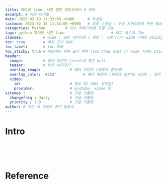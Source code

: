 ```yaml
---
title: 파이썬 time, 시간 관련 라이브러리 # 제목
excerpt: # 서브 타이틀
date: 2023-02-19 11:33:00 +0900      # 작성일
lastmod: 2023-02-19 11:33:00 +0900   # 최종 수정일 : 구글 사이트등록 관련 필요
categories: Python         # 다수 카테고리에 포함 가능
tags: python 파이썬 시간 time                     # 태그 복수개 가능
classes:         # wide : 넓은 레이아웃 / 빈칸 : 기본 //// wide 시에는 sticky toc 불가
toc: true        # 목차 표시 여부
toc_label:       # toc 제목
toc_sticky: true # 이동하는 목차 표시 여부 (toc:true 필요) // wide 시에는 sticky toc 불가
header: 
  image:         # 헤더 이미지 (asset내 혹은 url)
  teaser:        # 티저 이미지??
  overlay_image:             # 헤더 이미지 (제목과 겹치게)
  overlay_color: '#333'            # 헤더 배경색 (제목과 겹치게) #333 : 짙은 회색
  video:
    id:                      # 영상 ID (URL 뒷부분)
    provider:                # youtube, vimeo 등
sitemap :                    # 구글 크롤링
  changefreq : daily         # 구글 크롤링
  priority : 1.0             # 구글 크롤링
author: # 주인 외 작성자 표기 필요시
---
```

<!--postNo: 20230219_003-->

# Intro








<br>
<br>
<br>

# Reference
